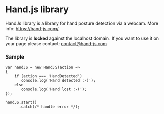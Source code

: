 # Hand.js library
HandJs library is a library for hand posture detection via a webcam.
More info: https://hand-js.com/

The library is **locked** against the localhost domain. If you want to use it on your page please contact: contact@hand-js.com


### Sample

    var handJS = new HandJS(action => 
    {
        if (action === 'HandDetected') 
           console.log('Hand detected :-)');
        else
           console.log('Hand lost :-(');
    });

    handJS.start()
          .catch(/* handle error */);

